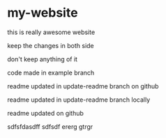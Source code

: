 # my-website

this is really awesome website

keep the changes in both side

don't keep anything of it

code made in example branch

readme updated in update-readme branch on github

readme updated in update-readme branch locally

readme updated on github

sdfsfdasdff
sdfsdf
ererg
gtrgr

